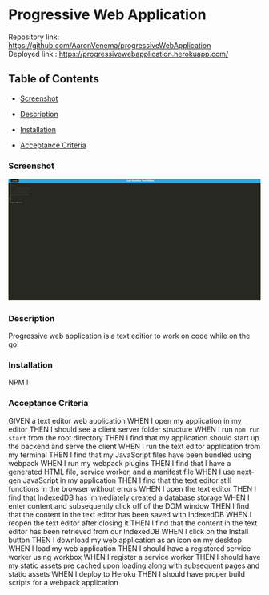 # Progressive Web Application
Repository link: https://github.com/AaronVenema/progressiveWebApplication <br />
Deployed link : https://progressivewebapplication.herokuapp.com/ <br />
## Table of Contents
* [Screenshot](#Screenshot)

* [Description](#Description)

* [Installation](#Installation)

* [Acceptance Criteria](#Acceptance-Criteria)

### Screenshot
![png](https://github.com/AaronVenema/progressiveWebApplication/blob/main/demo/screenshot.png)

### Description
Progressive web application is a text editior to work on code while on the go!

### Installation
NPM I 

### Acceptance Criteria
GIVEN a text editor web application
WHEN I open my application in my editor
THEN I should see a client server folder structure
WHEN I run `npm run start` from the root directory
THEN I find that my application should start up the backend and serve the client
WHEN I run the text editor application from my terminal
THEN I find that my JavaScript files have been bundled using webpack
WHEN I run my webpack plugins
THEN I find that I have a generated HTML file, service worker, and a manifest file
WHEN I use next-gen JavaScript in my application
THEN I find that the text editor still functions in the browser without errors
WHEN I open the text editor
THEN I find that IndexedDB has immediately created a database storage
WHEN I enter content and subsequently click off of the DOM window
THEN I find that the content in the text editor has been saved with IndexedDB
WHEN I reopen the text editor after closing it
THEN I find that the content in the text editor has been retrieved from our IndexedDB
WHEN I click on the Install button
THEN I download my web application as an icon on my desktop
WHEN I load my web application
THEN I should have a registered service worker using workbox
WHEN I register a service worker
THEN I should have my static assets pre cached upon loading along with subsequent pages and static assets
WHEN I deploy to Heroku
THEN I should have proper build scripts for a webpack application
